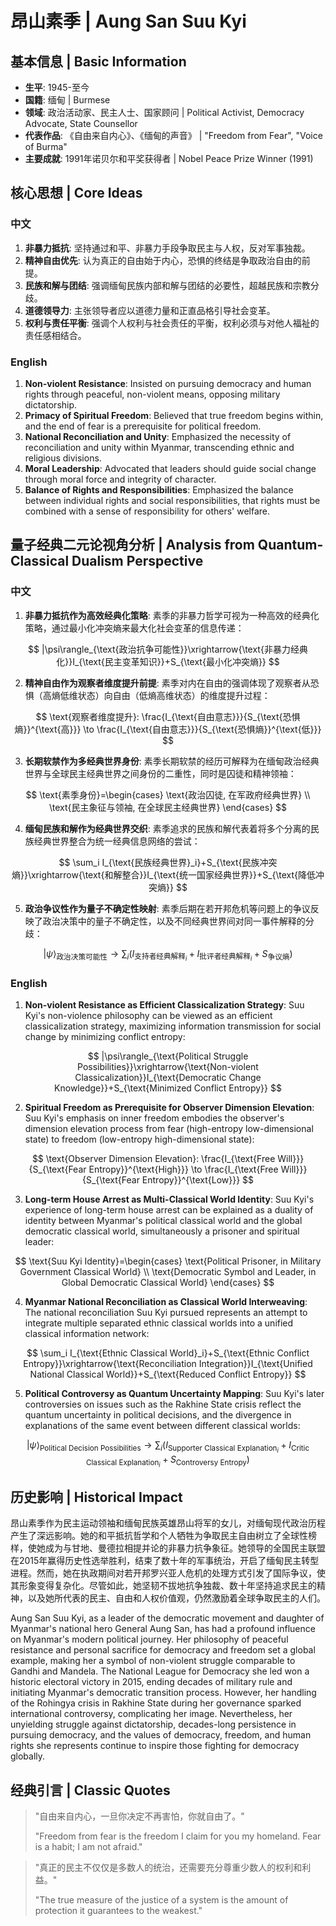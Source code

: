 # 昂山素季 | Aung San Suu Kyi

## 基本信息 | Basic Information
- **生平**: 1945-至今
- **国籍**: 缅甸 | Burmese
- **领域**: 政治活动家、民主人士、国家顾问 | Political Activist, Democracy Advocate, State Counsellor
- **代表作品**: 《自由来自内心》、《缅甸的声音》 | "Freedom from Fear", "Voice of Burma"
- **主要成就**: 1991年诺贝尔和平奖获得者 | Nobel Peace Prize Winner (1991)

## 核心思想 | Core Ideas

### 中文
1. **非暴力抵抗**: 坚持通过和平、非暴力手段争取民主与人权，反对军事独裁。
2. **精神自由优先**: 认为真正的自由始于内心，恐惧的终结是争取政治自由的前提。
3. **民族和解与团结**: 强调缅甸民族内部和解与团结的必要性，超越民族和宗教分歧。
4. **道德领导力**: 主张领导者应以道德力量和正直品格引导社会变革。
5. **权利与责任平衡**: 强调个人权利与社会责任的平衡，权利必须与对他人福祉的责任感相结合。

### English
1. **Non-violent Resistance**: Insisted on pursuing democracy and human rights through peaceful, non-violent means, opposing military dictatorship.
2. **Primacy of Spiritual Freedom**: Believed that true freedom begins within, and the end of fear is a prerequisite for political freedom.
3. **National Reconciliation and Unity**: Emphasized the necessity of reconciliation and unity within Myanmar, transcending ethnic and religious divisions.
4. **Moral Leadership**: Advocated that leaders should guide social change through moral force and integrity of character.
5. **Balance of Rights and Responsibilities**: Emphasized the balance between individual rights and social responsibilities, that rights must be combined with a sense of responsibility for others' welfare.

## 量子经典二元论视角分析 | Analysis from Quantum-Classical Dualism Perspective

### 中文
1. **非暴力抵抗作为高效经典化策略**: 素季的非暴力哲学可视为一种高效的经典化策略，通过最小化冲突熵来最大化社会变革的信息传递：

$$
|\psi\rangle_{\text{政治抗争可能性}}\xrightarrow{\text{非暴力经典化}}I_{\text{民主变革知识}}+S_{\text{最小化冲突熵}}
$$

2. **精神自由作为观察者维度提升前提**: 素季对内在自由的强调体现了观察者从恐惧（高熵低维状态）向自由（低熵高维状态）的维度提升过程：

$$
\text{观察者维度提升}: \frac{I_{\text{自由意志}}}{S_{\text{恐惧熵}}^{\text{高}}} \to \frac{I_{\text{自由意志}}}{S_{\text{恐惧熵}}^{\text{低}}}
$$

3. **长期软禁作为多经典世界身份**: 素季长期软禁的经历可解释为在缅甸政治经典世界与全球民主经典世界之间身份的二重性，同时是囚徒和精神领袖：

$$
\text{素季身份}=\begin{cases}
\text{政治囚徒, 在军政府经典世界} \\
\text{民主象征与领袖, 在全球民主经典世界}
\end{cases}
$$

4. **缅甸民族和解作为经典世界交织**: 素季追求的民族和解代表着将多个分离的民族经典世界整合为统一经典信息网络的尝试：

$$
\sum_i I_{\text{民族经典世界}_i}+S_{\text{民族冲突熵}}\xrightarrow{\text{和解整合}}I_{\text{统一国家经典世界}}+S_{\text{降低冲突熵}}
$$

5. **政治争议性作为量子不确定性映射**: 素季后期在若开邦危机等问题上的争议反映了政治决策中的量子不确定性，以及不同经典世界间对同一事件解释的分歧：

$$
|\psi\rangle_{\text{政治决策可能性}}\rightarrow\sum_{i}(I_{\text{支持者经典解释}_i}+I_{\text{批评者经典解释}_i}+S_{\text{争议熵}})
$$

### English
1. **Non-violent Resistance as Efficient Classicalization Strategy**: Suu Kyi's non-violence philosophy can be viewed as an efficient classicalization strategy, maximizing information transmission for social change by minimizing conflict entropy:

$$
|\psi\rangle_{\text{Political Struggle Possibilities}}\xrightarrow{\text{Non-violent Classicalization}}I_{\text{Democratic Change Knowledge}}+S_{\text{Minimized Conflict Entropy}}
$$

2. **Spiritual Freedom as Prerequisite for Observer Dimension Elevation**: Suu Kyi's emphasis on inner freedom embodies the observer's dimension elevation process from fear (high-entropy low-dimensional state) to freedom (low-entropy high-dimensional state):

$$
\text{Observer Dimension Elevation}: \frac{I_{\text{Free Will}}}{S_{\text{Fear Entropy}}^{\text{High}}} \to \frac{I_{\text{Free Will}}}{S_{\text{Fear Entropy}}^{\text{Low}}}
$$

3. **Long-term House Arrest as Multi-Classical World Identity**: Suu Kyi's experience of long-term house arrest can be explained as a duality of identity between Myanmar's political classical world and the global democratic classical world, simultaneously a prisoner and spiritual leader:

$$
\text{Suu Kyi Identity}=\begin{cases}
\text{Political Prisoner, in Military Government Classical World} \\
\text{Democratic Symbol and Leader, in Global Democratic Classical World}
\end{cases}
$$

4. **Myanmar National Reconciliation as Classical World Interweaving**: The national reconciliation Suu Kyi pursued represents an attempt to integrate multiple separated ethnic classical worlds into a unified classical information network:

$$
\sum_i I_{\text{Ethnic Classical World}_i}+S_{\text{Ethnic Conflict Entropy}}\xrightarrow{\text{Reconciliation Integration}}I_{\text{Unified National Classical World}}+S_{\text{Reduced Conflict Entropy}}
$$

5. **Political Controversy as Quantum Uncertainty Mapping**: Suu Kyi's later controversies on issues such as the Rakhine State crisis reflect the quantum uncertainty in political decisions, and the divergence in explanations of the same event between different classical worlds:

$$
|\psi\rangle_{\text{Political Decision Possibilities}}\rightarrow\sum_{i}(I_{\text{Supporter Classical Explanation}_i}+I_{\text{Critic Classical Explanation}_i}+S_{\text{Controversy Entropy}})
$$

## 历史影响 | Historical Impact
昂山素季作为民主运动领袖和缅甸民族英雄昂山将军的女儿，对缅甸现代政治历程产生了深远影响。她的和平抵抗哲学和个人牺牲为争取民主自由树立了全球性榜样，使她成为与甘地、曼德拉相提并论的非暴力抗争象征。她领导的全国民主联盟在2015年赢得历史性选举胜利，结束了数十年的军事统治，开启了缅甸民主转型进程。然而，她在执政期间对若开邦罗兴亚人危机的处理方式引发了国际争议，使其形象变得复杂化。尽管如此，她坚韧不拔地抗争独裁、数十年坚持追求民主的精神，以及她所代表的民主、自由和人权价值观，仍然激励着全球争取民主的人们。

Aung San Suu Kyi, as a leader of the democratic movement and daughter of Myanmar's national hero General Aung San, has had a profound influence on Myanmar's modern political journey. Her philosophy of peaceful resistance and personal sacrifice for democracy and freedom set a global example, making her a symbol of non-violent struggle comparable to Gandhi and Mandela. The National League for Democracy she led won a historic electoral victory in 2015, ending decades of military rule and initiating Myanmar's democratic transition process. However, her handling of the Rohingya crisis in Rakhine State during her governance sparked international controversy, complicating her image. Nevertheless, her unyielding struggle against dictatorship, decades-long persistence in pursuing democracy, and the values of democracy, freedom, and human rights she represents continue to inspire those fighting for democracy globally.

## 经典引言 | Classic Quotes
> "自由来自内心，一旦你决定不再害怕，你就自由了。"
> 
> "Freedom from fear is the freedom I claim for you my homeland. Fear is a habit; I am not afraid."

> "真正的民主不仅仅是多数人的统治，还需要充分尊重少数人的权利和利益。"
> 
> "The true measure of the justice of a system is the amount of protection it guarantees to the weakest." 